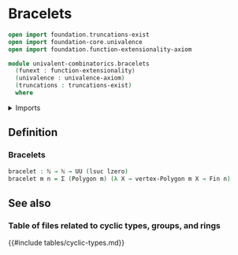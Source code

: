 # Bracelets

```agda
open import foundation.truncations-exist
open import foundation-core.univalence
open import foundation.function-extensionality-axiom

module univalent-combinatorics.bracelets
  (funext : function-extensionality)
  (univalence : univalence-axiom)
  (truncations : truncations-exist)
  where
```

<details><summary>Imports</summary>

```agda
open import elementary-number-theory.natural-numbers

open import foundation.dependent-pair-types
open import foundation.universe-levels

open import graph-theory.polygons funext univalence truncations

open import univalent-combinatorics.standard-finite-types funext univalence truncations
```

</details>

## Definition

### Bracelets

```agda
bracelet : ℕ → ℕ → UU (lsuc lzero)
bracelet m n = Σ (Polygon m) (λ X → vertex-Polygon m X → Fin n)
```

## See also

### Table of files related to cyclic types, groups, and rings

{{#include tables/cyclic-types.md}}
